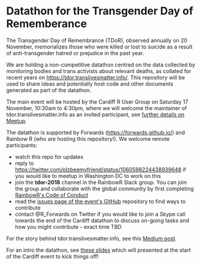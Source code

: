 # Datathon for the Transgender Day of Rememberance

The Transgender Day of Remembrance (TDoR), observed annually on 20 November, memorializes those who were
killed or lost to suicide as a result of anti-transgender hatred or prejudice in the past year.

We are holding a non-competitive datathon centred on the data collected by monitoring bodies and trans
activists about relevant deaths, as collated for recent years on https://tdor.translivesmatter.info/.
This repository will be used to share ideas and potentially host code and other documents generated as
part of the datathon.

The main event will be hosted by the Cardiff R User Group on Saturday 17 November, 10:30am to 4:30pm,
where we will welcome the maintainer of tdor.translivesmatter.info as an invited participant, see
[further details on Meetup](https://www.meetup.com/Cardiff-R-User-Group/events/256116362/).

The datathon is supported by Forwards (https://forwards.github.io/) and Rainbow R (who are hosting this
repository!). We welcome remote participants:
 - watch this repo for updates
 - reply to https://twitter.com/plzbeemyfriend/status/1060598224438939648 if you would like to meetup in
 Washington DC to work on this
 - join the **tdor-2018** channel in the RainbowR Slack group. You can join the group and collaborate with the global community by first completing [RainbowR's Code of Conduct](http://rainbowr.herokuapp.com/)
 - read the [issues page of the event's GitHub](https://github.com/rlgbtq/TDoR2018/issues) repository to find ways to contribute  
 - contact @R_Forwards on Twitter if you would like to join a Skype call towards the end of the Cardiff
 datathon to discuss on-going tasks and how you might contribute - exact time TBD


For the story behind tdor.translivesmatter.info, see this [Medium post](https://medium.com/@annajayne/tdor-learning-more-about-those-we-have-lost-8043146f402c).

For an intro the datathon, see [these slides](https://docs.google.com/presentation/d/1PNMa6LmjsofR8FUrnXHnwdMrvxTrBMZU2Lh8DQrsmr0/edit#slide=id.g47d8b045e7_1_0)
which will presented at the start of the Cardiff event to kick things off!

